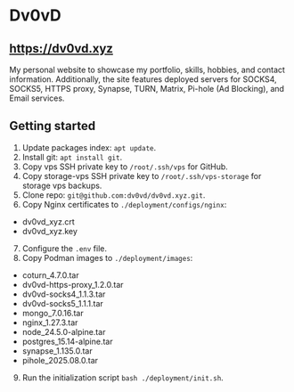 # Dv0vD
## https://dv0vd.xyz
My personal website to showcase my portfolio, skills, hobbies, and contact information. Additionally, the site features deployed servers for SOCKS4, SOCKS5, HTTPS proxy, Synapse, TURN, Matrix, Pi-hole (Ad Blocking), and Email services.

## Getting started  
1) Update packages index: `apt update`.
2) Install git: `apt install git`.
3) Copy vps SSH private key to `/root/.ssh/vps` for GitHub.
4) Copy storage-vps SSH private key to `/root/.ssh/vps-storage` for storage vps backups.
5) Clone repo: `git@github.com:dv0vd/dv0vd.xyz.git`.
6) Copy Nginx certificates to `./deployment/configs/nginx`:
- dv0vd_xyz.crt
- dv0vd_xyz.key
7) Configure the `.env` file.
8) Copy Podman images to `./deployment/images`:
- coturn_4.7.0.tar
- dv0vd-https-proxy_1.2.0.tar
- dv0vd-socks4_1.1.3.tar
- dv0vd-socks5_1.1.1.tar
- mongo_7.0.16.tar
- nginx_1.27.3.tar
- node_24.5.0-alpine.tar
- postgres_15.14-alpine.tar
- synapse_1.135.0.tar
- pihole_2025.08.0.tar
9) Run the initialization script `bash ./deployment/init.sh`.
